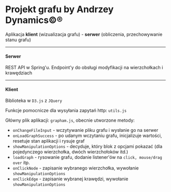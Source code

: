 # Projekt grafu by Andrzey Dynamics©®
Aplikacja **klient** (wizualizacja grafu) - **serwer** (obliczenia, przechowywanie stanu grafu)
***
#### Serwer
REST API w Spring'u. Endpoint'y do obsługi modyfikacji na wierzchołkach i krawędziach
***
#### Klient
Biblioteka w `D3.js` z `JQuery`

Funkcje pomocnicze dla wysyłania zapytań http: `utils.js`

Główny plik aplikacji: `grapham.js`, obecnie utworzone metody:
+ `onChangeFileInput` - wczytywanie pliku grafu i wysłanie go na serwer
+ `onLoadGraphSuccess` - po udanym wczytaniu grafu, inicjalizuje wartości, resetuje stan aplikacji i rysuje graf
+ `showManipulationOptions` - decyduje, który blok z opcjami pokazać (dla pojedynczego wierzchołka, dwóch wierzchołoków itd.)
+ `loadGraph` - rysowanie grafu, dodanie listener'ów na `click, mouse/drag over` itp.
+ `onClickNode` - zapisanie wybranego wierzchołka, wywołanie `showManipulationOptions`
+ `onClickEdge` - zapisanie wybranej krawędzi, wywołanie `showManipulationOptions`
